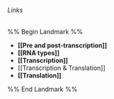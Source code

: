 ###### Links
%% Begin Landmark %%
- **[[Pre and post-transcription]]**
- **[[RNA types]]**
- **[[Transcription]]**
- [[Transcription & Translation]]
- **[[Translation]]**

%% End Landmark %%

